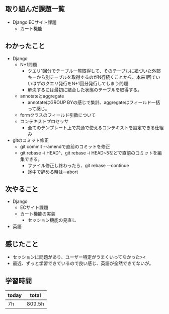 ## 取り組んだ課題一覧
- Django ECサイト課題
	- カート機能
## わかったこと
- Django
	- N+1問題
		- クエリ1回分でテーブル一覧取得して、そのテーブルに紐づいた外部キーから別テーブルを取得するのがN行続くことから、本来1回でいいはずのクエリ発行をN+1回分発行してしまう問題
		- 解決するには最初に結合した状態のテーブルを取得する。
	- annotateとaggregate
		- annotateはGROUP BYの感じで集計、aggregateはフィールド一括って感じ。
	- formクラスのフィールド引数について
	- コンテキストプロセッサ
		- 全てのテンプレート上で共通で使えるコンテキストを設定できる仕組み
- gitのコミット修正
	- git commit --amendで直前のコミットを修正
	- git rebase -i HEAD^、git rebase -i HEAD~5などで直前のコミットを編集できる。
		- ファイル修正し終わったら、git rebase --continue
		- 途中で辞める時は--abort
## 次やること
- Django
	- ECサイト課題
	- カート機能の実装
		- セッション機能の見直し
- 英語
## 感じたこと
- セッションに問題があり、ユーザー特定がうまくいってなかった><
- 最近、ずっと学習できているので良い感じ、英語が全然できてないが。
## 学習時間

| today | total  |
| ----- | ------ |
| 7h    | 809.5h |
